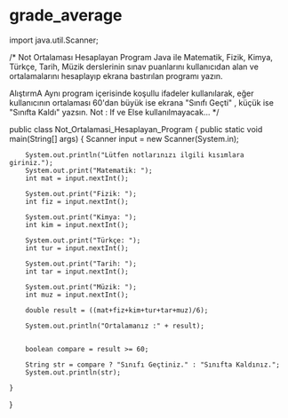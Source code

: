 # grade_average

import java.util.Scanner;

/*
Not Ortalaması Hesaplayan Program
Java ile Matematik, Fizik, Kimya, Türkçe, Tarih, Müzik derslerinin sınav puanlarını kullanıcıdan alan ve ortalamalarını hesaplayıp ekrana bastırılan programı yazın.

AlıştırmA
Aynı program içerisinde koşullu ifadeler kullanılarak, eğer kullanıcının ortalaması 60'dan büyük ise ekrana "Sınıfı Geçti" , küçük ise "Sınıfta Kaldı" yazsın.
Not : If ve Else kullanılmayacak...
 */

public class Not_Ortalamasi_Hesaplayan_Program {
    public static void main(String[] args) {
        Scanner input = new Scanner(System.in);

        System.out.println("Lütfen notlarınızı ilgili kısımlara giriniz.");
        System.out.print("Matematik: ");
        int mat = input.nextInt();
        
        System.out.print("Fizik: ");
        int fiz = input.nextInt();
        
        System.out.print("Kimya: ");
        int kim = input.nextInt();
        
        System.out.print("Türkçe: ");
        int tur = input.nextInt();
        
        System.out.print("Tarih: ");
        int tar = input.nextInt();
        
        System.out.print("Müzik: ");
        int muz = input.nextInt();

        double result = ((mat+fiz+kim+tur+tar+muz)/6);

        System.out.println("Ortalamanız :" + result);


        boolean compare = result >= 60;

        String str = compare ? "Sınıfı Geçtiniz." : "Sınıfta Kaldınız.";
        System.out.println(str);

    }
}
